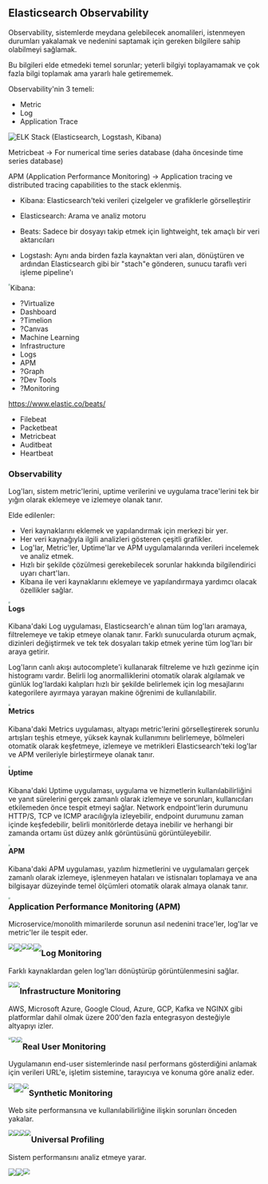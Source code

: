 ## Elasticsearch Observability

Observability, sistemlerde meydana gelebilecek anomalileri, istenmeyen durumları yakalamak ve nedenini saptamak için gereken bilgilere sahip olabilmeyi sağlamak.

Bu bilgileri elde etmedeki temel sorunlar; yeterli bilgiyi toplayamamak ve çok fazla bilgi toplamak ama yararlı hale getirememek.

Observability'nin 3 temeli:

* Metric
* Log
* Application Trace



<img style="float: left;" src="elasticsearch-observability/images/01_pillars.png">



ELK Stack (Elasticsearch, Logstash, Kibana)

Metricbeat -> For numerical time series database (daha öncesinde time series database)

APM (Application Performance Monitoring) -> Application tracing ve distributed tracing capabilities to the stack eklenmiş.



* Kibana: Elasticsearch'teki verileri çizelgeler ve grafiklerle görselleştirir

* Elasticsearch: Arama ve analiz motoru
* Beats: Sadece bir dosyayı takip etmek için lightweight, tek amaçlı bir veri aktarıcıları
* Logstash: Aynı anda birden fazla kaynaktan veri alan, dönüştüren ve ardından Elasticsearch gibi bir "stach"e gönderen, sunucu taraflı veri işleme pipeline'ı



<img style="float: left; zoom: 25%;" src="elasticsearch-observability/images/02_approach.png">



Kibana:

* ?Virtualize
* Dashboard
* ?Timelion
* ?Canvas
* Machine Learning
* Infrastructure
* Logs
* APM
* ?Graph
* ?Dev Tools
* ?Monitoring





https://www.elastic.co/beats/

* Filebeat
* Packetbeat
* Metricbeat
* Auditbeat
* Heartbeat





### Observability

Log'ları, sistem metric'lerini, uptime verilerini ve uygulama trace'lerini tek bir yığın olarak eklemeye ve izlemeye olanak tanır.

Elde edilenler:

* Veri kaynaklarını eklemek ve yapılandırmak için merkezi bir yer.
* Her veri kaynağıyla ilgili analizleri gösteren çeşitli grafikler.
* Log'lar, Metric'ler, Uptime'lar ve APM uygulamalarında verileri incelemek ve analiz etmek.
* Hızlı bir şekilde çözülmesi gerekebilecek sorunlar hakkında bilgilendirici uyarı chart'ları.
* Kibana ile veri kaynaklarını eklemeye ve yapılandırmaya yardımcı olacak özellikler sağlar.



<img style="float: left; zoom: 25%;" src="elasticsearch-observability/images/09_doc_1.png">



#### Logs

Kibana'daki Log uygulaması, Elasticsearch'e alınan tüm log'ları aramaya, filtrelemeye ve takip etmeye olanak tanır. Farklı sunucularda oturum açmak, dizinleri değiştirmek ve tek tek dosyaları takip etmek yerine tüm log'ları bir araya getirir.

Log'ların canlı akışı autocomplete'i kullanarak filtreleme ve hızlı gezinme için histogramı vardır. Belirli log anormalliklerini otomatik olarak algılamak ve günlük log'lardaki kalıpları hızlı bir şekilde belirlemek için log mesajlarını kategorilere ayırmaya yarayan makine öğrenimi de kullanılabilir.



<img style="float: left; zoom: 25%;" src="elasticsearch-observability/images/09_doc_2.png">



#### Metrics

Kibana'daki Metrics uygulaması, altyapı metric'lerini görselleştirerek sorunlu artışları teşhis etmeye, yüksek kaynak kullanımını belirlemeye, bölmeleri otomatik olarak keşfetmeye, izlemeye ve metrikleri Elasticsearch'teki log'lar ve APM verileriyle birleştirmeye olanak tanır.



<img style="float: left; zoom: 25%;" src="elasticsearch-observability/images/09_doc_3.png">



#### Uptime

Kibana'daki Uptime uygulaması, uygulama ve hizmetlerin kullanılabilirliğini ve yanıt sürelerini gerçek zamanlı olarak izlemeye ve sorunları, kullanıcıları etkilemeden önce tespit etmeyi sağlar. Network endpoint'lerin durumunu HTTP/S, TCP ve ICMP aracılığıyla izleyebilir, endpoint durumunu zaman içinde keşfedebilir, belirli monitörlerde detaya inebilir ve herhangi bir zamanda ortamı üst düzey anlık görüntüsünü görüntüleyebilir.



<img style="float: left; zoom: 25%;" src="elasticsearch-observability/images/09_doc_4.png">



#### APM

Kibana'daki APM uygulaması, yazılım hizmetlerini ve uygulamaları gerçek zamanlı olarak izlemeye, işlenmeyen hataları ve istisnaları toplamaya ve ana bilgisayar düzeyinde temel ölçümleri otomatik olarak almaya olanak tanır.



<img style="float: left; zoom: 25%;" src="elasticsearch-observability/images/09_doc_5.png">













### Application Performance Monitoring (APM)

Microservice/monolith mimarilerde sorunun asıl nedenini trace'ler, log'lar ve metric'ler ile tespit eder.



<img style="float: left; zoom: 71%;" src="elasticsearch-observability/images/03_apm_1.png">



<img style="float: left;" src="elasticsearch-observability/images/03_apm_2.png">



<img style="float: left; zoom: 71%;" src="elasticsearch-observability/images/03_apm_3.png">



<img style="float: left; zoom: 71%;" src="elasticsearch-observability/images/03_apm_4.png">



<img style="float: left;" src="elasticsearch-observability/images/03_apm_5.png">



### Log Monitoring

Farklı kaynaklardan gelen log'ları dönüştürüp görüntülenmesini sağlar.



<img style="float: left; zoom: 71%;" src="elasticsearch-observability/images/04_logm_1.png">



<img style="float: left; zoom: 71%;" src="elasticsearch-observability/images/04_logm_2.png">



### Infrastructure Monitoring

AWS, Microsoft Azure, Google Cloud, Azure, GCP, Kafka ve NGINX gibi platformlar dahil olmak üzere 200'den fazla entegrasyon desteğiyle altyapıyı izler. 



<img style="float: left; zoom: 35%;" src="elasticsearch-observability/images/05_infram_1.png">



<img style="float: left; zoom: 71%;" src="elasticsearch-observability/images/05_infram_2.png">



<img style="float: left; zoom: 71%;" src="elasticsearch-observability/images/05_infram_3.png">



### Real User Monitoring

Uygulamanın end-user sistemlerinde nasıl performans gösterdiğini anlamak için verileri URL'e, işletim sistemine, tarayıcıya ve konuma göre analiz eder.



<img style="float: left; zoom: 71%;" src="elasticsearch-observability/images/06_realuserm_1.png">



<img style="float: left; zoom: 114%;" src="elasticsearch-observability/images/06_realuserm_2.png">



<img style="float: left; zoom: 71%;" src="elasticsearch-observability/images/06_realuserm_3.png">



### Synthetic Monitoring

Web site performansına ve kullanılabilirliğine ilişkin sorunları önceden yakalar.



<img style="float: left; zoom: 71%;" src="elasticsearch-observability/images/07_syntheticm_1.png">



<img style="float: left; zoom: 71%;" src="elasticsearch-observability/images/07_syntheticm_2.png">



<img style="float: left; zoom: 71%;" src="elasticsearch-observability/images/07_syntheticm_3.png">



<img style="float: left; zoom: 71%;" src="elasticsearch-observability/images/07_syntheticm_4.png">



### Universal Profiling

Sistem performansını analiz etmeye yarar.



<img style="float: left; zoom: 95%;" src="elasticsearch-observability/images/08_uniprofilingm_1.png">



<img style="float: left; zoom: 95%;" src="elasticsearch-observability/images/08_uniprofilingm_2.png">



<img style="float: left; zoom: 79%;" src="elasticsearch-observability/images/08_uniprofilingm_3.png">



